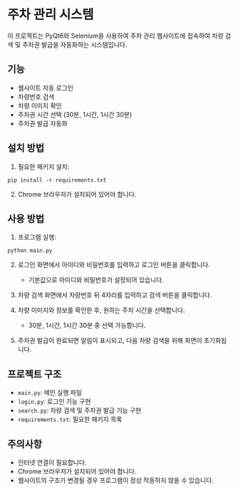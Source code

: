 # 주차 관리 시스템

이 프로젝트는 PyQt6와 Selenium을 사용하여 주차 관리 웹사이트에 접속하여 차량 검색 및 주차권 발급을 자동화하는 시스템입니다.

## 기능

- 웹사이트 자동 로그인
- 차량번호 검색
- 차량 이미지 확인
- 주차권 시간 선택 (30분, 1시간, 1시간 30분)
- 주차권 발급 자동화

## 설치 방법

1. 필요한 패키지 설치:

```
pip install -r requirements.txt
```

2. Chrome 브라우저가 설치되어 있어야 합니다.

## 사용 방법

1. 프로그램 실행:

```
python main.py
```

2. 로그인 화면에서 아이디와 비밀번호를 입력하고 로그인 버튼을 클릭합니다.

   - 기본값으로 아이디와 비밀번호가 설정되어 있습니다.

3. 차량 검색 화면에서 차량번호 뒤 4자리를 입력하고 검색 버튼을 클릭합니다.

4. 차량 이미지와 정보를 확인한 후, 원하는 주차 시간을 선택합니다.

   - 30분, 1시간, 1시간 30분 중 선택 가능합니다.

5. 주차권 발급이 완료되면 알림이 표시되고, 다음 차량 검색을 위해 화면이 초기화됩니다.

## 프로젝트 구조

- `main.py`: 메인 실행 파일
- `login.py`: 로그인 기능 구현
- `search.py`: 차량 검색 및 주차권 발급 기능 구현
- `requirements.txt`: 필요한 패키지 목록

## 주의사항

- 인터넷 연결이 필요합니다.
- Chrome 브라우저가 설치되어 있어야 합니다.
- 웹사이트의 구조가 변경될 경우 프로그램이 정상 작동하지 않을 수 있습니다.
